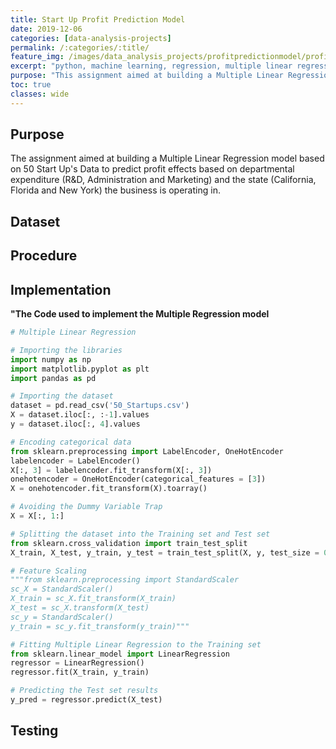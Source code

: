 ```yaml
---
title: Start Up Profit Prediction Model
date: 2019-12-06
categories: [data-analysis-projects]
permalink: /:categories/:title/
feature_img: /images/data_analysis_projects/profitpredictionmodel/profitpredictionmodel_img00.jpg
excerpt: "python, machine learning, regression, multiple linear regression, statistics, backward elimination"
purpose: "This assignment aimed at building a Multiple Linear Regression model based on 50 Start Up's Data to predict profit effects based on departmental expenditure and the state the business is operating in."
toc: true
classes: wide
---
```


<h2 class="text-underline">Purpose</h2>
The assignment aimed at building a Multiple Linear Regression model based on 50 Start Up's Data to predict profit effects based on departmental expenditure (R&D, Administration and Marketing) and the state (California, Florida and New York) the business is operating in.

<h2 class="text-underline">Dataset</h2>

<h2 class="text-underline">Procedure</h2>

<h2 class="text-underline">Implementation</h2>

**"The Code used to implement the Multiple Regression model**
```python
# Multiple Linear Regression

# Importing the libraries
import numpy as np
import matplotlib.pyplot as plt
import pandas as pd

# Importing the dataset
dataset = pd.read_csv('50_Startups.csv')
X = dataset.iloc[:, :-1].values
y = dataset.iloc[:, 4].values

# Encoding categorical data
from sklearn.preprocessing import LabelEncoder, OneHotEncoder
labelencoder = LabelEncoder()
X[:, 3] = labelencoder.fit_transform(X[:, 3])
onehotencoder = OneHotEncoder(categorical_features = [3])
X = onehotencoder.fit_transform(X).toarray()

# Avoiding the Dummy Variable Trap
X = X[:, 1:]

# Splitting the dataset into the Training set and Test set
from sklearn.cross_validation import train_test_split
X_train, X_test, y_train, y_test = train_test_split(X, y, test_size = 0.2, random_state = 0)

# Feature Scaling
"""from sklearn.preprocessing import StandardScaler
sc_X = StandardScaler()
X_train = sc_X.fit_transform(X_train)
X_test = sc_X.transform(X_test)
sc_y = StandardScaler()
y_train = sc_y.fit_transform(y_train)"""

# Fitting Multiple Linear Regression to the Training set
from sklearn.linear_model import LinearRegression
regressor = LinearRegression()
regressor.fit(X_train, y_train)

# Predicting the Test set results
y_pred = regressor.predict(X_test)

```

<h2 class="text-underline">Testing</h2>
